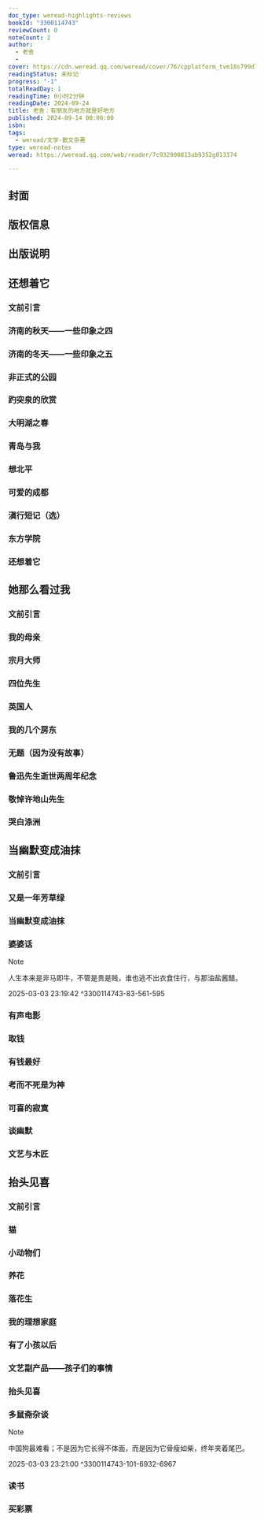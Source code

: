 ```yaml
---
doc_type: weread-highlights-reviews
bookId: "3300114743"
reviewCount: 0
noteCount: 2
author:
  - 老舍
  - 
cover: https://cdn.weread.qq.com/weread/cover/76/cpplatform_tvm18s799dla9v12crpsb4/t7_cpplatform_tvm18s799dla9v12crpsb41726050285.jpg
readingStatus: 未标记
progress: "-1"
totalReadDay: 1
readingTime: 0小时2分钟
readingDate: 2024-09-24
title: 老舍：有朋友的地方就是好地方
published: 2024-09-14 00:00:00
isbn: 
tags:
  - weread/文学-散文杂著
type: weread-notes
weread: https://weread.qq.com/web/reader/7c932900813ab9352g013374

---
```



## 封面

## 版权信息

## 出版说明

## 还想着它

### 文前引言

### 济南的秋天——一些印象之四

### 济南的冬天——一些印象之五

### 非正式的公园

### 趵突泉的欣赏

### 大明湖之春

### 青岛与我

### 想北平

### 可爱的成都

### 滇行短记（选）

### 东方学院

### 还想着它

## 她那么看过我

### 文前引言

### 我的母亲

### 宗月大师

### 四位先生

### 英国人

### 我的几个房东

### 无题（因为没有故事）

### 鲁迅先生逝世两周年纪念

### 敬悼许地山先生

### 哭白涤洲

## 当幽默变成油抹

### 文前引言

### 又是一年芳草绿

### 当幽默变成油抹

### 婆婆话

> [!NOTE] 
> 人生本来是非马即牛，不管是贵是贱，谁也逃不出衣食住行，与那油盐酱醋。
> 
> 2025-03-03 23:19:42 ^3300114743-83-561-595

### 有声电影

### 取钱

### 有钱最好

### 考而不死是为神

### 可喜的寂寞

### 谈幽默

### 文艺与木匠

## 抬头见喜

### 文前引言

### 猫

### 小动物们

### 养花

### 落花生

### 我的理想家庭

### 有了小孩以后

### 文艺副产品——孩子们的事情

### 抬头见喜

### 多鼠斋杂谈

> [!NOTE] 
> 中国狗最难看；不是因为它长得不体面，而是因为它骨瘦如柴，终年夹着尾巴。
> 
> 2025-03-03 23:21:00 ^3300114743-101-6932-6967

### 读书

### 买彩票

